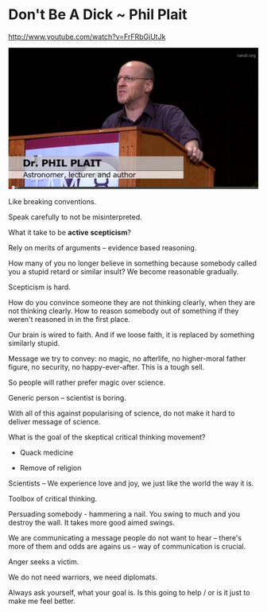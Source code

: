 # Don't Be A Dick ~ Phil Plait

<http://www.youtube.com/watch?v=FrFRbGjUtJk>

![](assets/51e4271d713966acd3ba8e3f93dbc411.png)  

Like breaking conventions.

Speak carefully to not be misinterpreted.

What it take to be **active scepticism**?

Rely on merits of arguments – evidence based reasoning.

How many of you no longer believe in something because somebody called you a stupid retard or similar insult? We become reasonable gradually.

Scepticism is hard.

How do you convince someone they are not thinking clearly, when they are not thinking clearly. How to reason somebody out of something if they weren't reasoned in in the first place.

Our brain is wired to faith. And if we loose faith, it is replaced by something similarly stupid.

Message we try to convey: no magic, no afterlife, no higher-moral father figure, no security, no happy-ever-after. This is a tough sell.

So people will rather prefer magic over science.

Generic person – scientist is boring.

With all of this against popularising of science, do not make it hard to deliver message of science.

What is the goal of the skeptical critical thinking movement?

* Quack medicine

* Remove of religion

Scientists – We experience love and joy, we just like the world the way it is.

Toolbox of critical thinking.

Persuading somebody - hammering a nail. You swing to much and you destroy the wall. It takes more good aimed swings.

We are communicating a message people do not want to hear – there's more of them and odds are agains us – way of communication is crucial.

Anger seeks a victim.

We do not need warriors, we need diplomats.

Always ask yourself, what your goal is. Is this going to help / or is it just to make me feel better.
